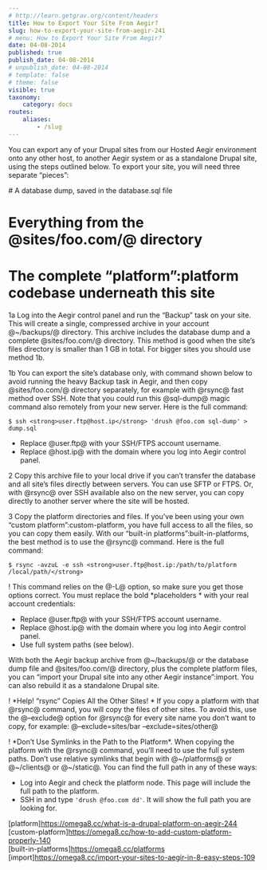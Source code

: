 ```yaml
---
# http://learn.getgrav.org/content/headers
title: How to Export Your Site From Aegir?
slug: how-to-export-your-site-from-aegir-241
# menu: How to Export Your Site From Aegir?
date: 04-08-2014
published: true
publish_date: 04-08-2014
# unpublish_date: 04-08-2014
# template: false
# theme: false
visible: true
taxonomy:
    category: docs
routes:
    aliases:
        - /slug
---
```


You can export any of your Drupal sites from our Hosted Aegir environment onto any other host, to another Aegir system or as a standalone Drupal site, using the steps outlined below. To export your site, you will need three separate “pieces”:

\# A database dump, saved in the database.sql file  
 # Everything from the @sites/foo.com/@ directory  
 #  The complete “platform”:platform codebase underneath this site

1a Log into the Aegir control panel and run the “Backup” task on your site. This will create a single, compressed archive in your account @~/backups/@ directory. This archive includes the database dump and a complete @sites/foo.com/@ directory. This method is good when the site’s files directory is smaller than 1 GB in total. For bigger sites you should use method 1b.

1b You can export the site’s database only, with command shown below to avoid running the heavy Backup task in Aegir, and then copy @sites/foo.com/@ directory separately, for example with @rsync@ fast method over SSH. Note that you could run this @sql-dump@ magic command also remotely from your new server. Here is the full command:

  
`$ ssh <strong>user.ftp@host.ip</strong> 'drush @foo.com sql-dump' > dump.sql`

 * Replace @user.ftp@ with your SSH/FTPS account username.  
 * Replace @host.ip@ with the domain where you log into Aegir control panel.

2 Copy this archive file to your local drive if you can’t transfer the database and all site’s files directly between servers. You can use SFTP or FTPS. Or, with @rsync@ over SSH available also on the new server, you can copy directly to another server where the site will be hosted.

3 Copy the platform directories and files. If you’ve been using your own “custom platform”:custom-platform, you have full access to all the files, so you can copy them easily. With our “built-in platforms”:built-in-platforms, the best method is to use the @rsync@ command. Here is the full command:

  
`$ rsync -avzuL -e ssh <strong>user.ftp@host.ip:/path/to/platform /local/path/</strong>`

! This command relies on the @-L@ option, so make sure you get those options correct. You must replace the bold \*placeholders * with your real account credentials:

 * Replace @user.ftp@ with your SSH/FTPS account username.  
 * Replace @host.ip@ with the domain where you log into Aegir control panel.  
 * Use full system paths (see below).

 With both the Aegir backup archive from @~/backups/@ or the database dump file and @sites/foo.com/@ directory, plus the complete platform files, you can “import your Drupal site into any other Aegir instance”:import. You can also rebuild it as a standalone Drupal site.

! \*Help! “rsync” Copies All the Other Sites! * If you copy a platform with that @rsync@ command, you will copy the files of other sites. To avoid this, use the @–exclude@ option for @rsync@ for every site name you don’t want to copy, for example: @–exclude=sites/bar –exclude=sites/other@

! \*Don’t Use Symlinks in the Path to the Platform\*. When copying the platform with the @rsync@ command, you’ll need to use the full system paths. Don’t use relative symlinks that begin with @~/platforms@ or @~/clients@ or @~/static@. You can find the full path in any of these ways:

 * Log into Aegir and check the platform node. This page will include the full path to the platform.  
 * SSH in and type `'drush @foo.com dd'`. It will show the full path you are looking for.

[platform]https://omega8.cc/what-is-a-drupal-platform-on-aegir-244  
 [custom-platform]https://omega8.cc/how-to-add-custom-platform-properly-140  
 [built-in-platforms]https://omega8.cc/platforms  
 [import]https://omega8.cc/import-your-sites-to-aegir-in-8-easy-steps-109